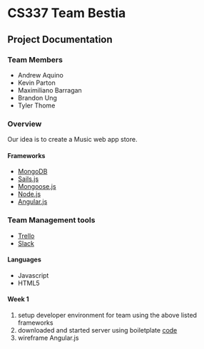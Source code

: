 
# CS337 Team Bestia

## Project Documentation

### Team Members
* Andrew Aquino
* Kevin Parton
* Maximiliano Barragan
* Brandon Ung
* Tyler Thome

### Overview
Our idea is to create a Music web app store.

#### Frameworks
* [MongoDB](https://www.mongodb.org/)
* [Sails.js](http://sailsjs.org/)
* [Mongoose.js](http://mongoosejs.com/)
* [Node.js](http://nodejs.org/)
* [Angular.js](https://angularjs.org/)

### Team Management tools
* [Trello](https://trello.com/)
* [Slack](https://slack.com/)

#### Languages
* Javascript
* HTML5

#### Week 1
1. setup developer environment for team using the above listed frameworks
2. downloaded and started server using boiletplate [code](https://github.com/austinmao/sails-mongoose-boilerplate)
3. wireframe Angular.js






